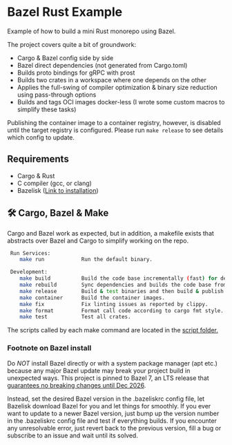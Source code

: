 # Bazel Rust Example

Example of how to build a mini Rust monorepo using Bazel.

The project covers quite a bit of groundwork:

* Cargo & Bazel config side by side
* Bazel direct dependencies (not generated from Cargo.toml)
* Builds proto bindings for gRPC with prost
* Builds two crates in a workspace where one depends on the other
* Applies the full-swing of compiler optimization & binary size reduction using pass-through options
* Builds and tags OCI images docker-less (I wrote some custom macros to simplify these tasks)

Publishing the container image to a container registry, however, is disabled until the target registry is configured.
Please run `make release` to see details which config to update.

## Requirements

* Cargo & Rust
* C compiler (gcc, or clang)
* Bazelisk ([Link to installation](https://bazel.build/install/bazelisk))

## 🛠️ Cargo, Bazel & Make

Cargo and Bazel work as expected, but in addition, a makefile exists
that abstracts over Bazel and Cargo to simplify working on the repo.

```bash 
 Run Services:
    make run            Run the default binary.

 Development:
    make build          Build the code base incrementally (fast) for dev.
    make rebuild        Sync dependencies and builds the code base from scratch (slow).
    make release        Build & test binaries and then build & publish container images (slow).
    make container      Build the container images.
    make fix            Fix linting issues as reported by clippy.
    make format         Format call code according to cargo fmt style.
    make test           Test all crates.
```

The scripts called by each make command are located in the [script folder.](scripts)

### Footnote on Bazel install

Do *NOT* install Bazel directly or with a system package manager (apt etc.) because any major Bazel update
may break your project build in unexpected ways. This project is pinned to Bazel 7, an LTS release
that [guarantees no breaking changes until Dec 2026](https://bazel.build/release).

Instead, set the desired Bazel version in the .bazeliskrc config file, let Bazelisk download Bazel for you and let
things for smoothly. If you ever want to update to a newer Bazel version, just bump up the version number in the
.bazeliskrc config file and test if everything builds. If you encounter any unresolvable error, just revert back to the
previous version, fill a bug or subscribe to an issue and wait until its solved. 

